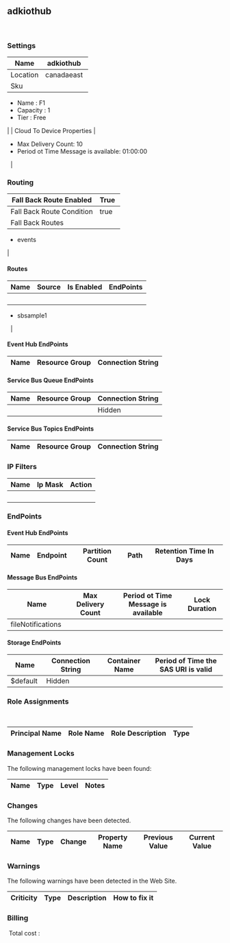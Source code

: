 
## adkiothub 
 
### Settings


| Name | adkiothub  |
| --- | --- |
| Location | canadaeast  |
| Sku | 
- Name : F1
- Capacity : 1
- Tier : Free

 |
| Cloud To Device Properties | 
- Max Delivery Count: 10
- Period ot Time Message is available: 01:00:00

  |


### Routing


| Fall Back Route Enabled | True  |
| --- | --- |
| Fall Back Route Condition | true  |
| Fall Back Routes | 
- events

 |


#### Routes


| Name | Source | Is Enabled | EndPoints |
| --- | --- | --- | --- |
|   |   |   | 
- sbsample1

  |

#### Event Hub EndPoints


| Name | Resource Group | Connection String |
| --- | --- | --- |

#### Service Bus Queue EndPoints


| Name | Resource Group | Connection String |
| --- | --- | --- |
|   |   | Hidden  |

#### Service Bus Topics EndPoints


| Name | Resource Group | Connection String |
| --- | --- | --- |

### IP Filters


| Name | Ip Mask | Action |
| --- | --- | --- |
|   |   |   |

### EndPoints

#### Event Hub EndPoints


| Name | Endpoint | Partition Count | Path | Retention Time In Days |
| --- | --- | --- | --- | --- |

#### Message Bus EndPoints


| Name | Max Delivery Count | Period ot Time Message is available | Lock Duration |
| --- | --- | --- | --- |
| fileNotifications  |   |   |   |

#### Storage EndPoints


| Name | Connection String | Container Name | Period of Time the SAS URI is valid |
| --- | --- | --- | --- |
| $default  | Hidden  |   |   |

### Role Assignments
 

| Principal Name | Role Name | Role Description | Type |
| --- | --- | --- | --- |

### Management Locks
The following management locks have been found: 

| Name | Type | Level | Notes |
| --- | --- | --- | --- |

### Changes
The following changes have been detected. 

| Name | Type | Change | Property Name | Previous Value | Current Value |
| --- | --- | --- | --- | --- | --- |

### Warnings
The following warnings have been detected in the Web Site. 

| Criticity | Type | Description | How to fix it |
| --- | --- | --- | --- |

### Billing
 Total cost : 
